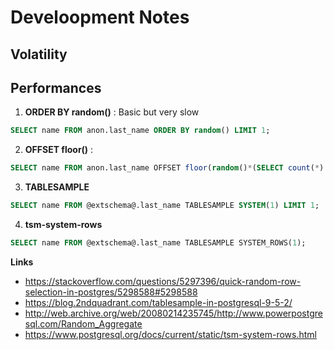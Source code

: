 Develoopment Notes
===============================================================================

Volatility
-------------------------------------------------------------------------------

Performances 
-------------------------------------------------------------------------------


1.  **ORDER BY random()** : Basic but very slow

```SQL
SELECT name FROM anon.last_name ORDER BY random() LIMIT 1;
```

2. **OFFSET floor()** :  

```SQL
SELECT name FROM anon.last_name OFFSET floor(random()*(SELECT count(*) FROM anon.last_name)) LIMIT 1;                                       
```

3. **TABLESAMPLE**
    
```SQL
SELECT name FROM @extschema@.last_name TABLESAMPLE SYSTEM(1) LIMIT 1; 
```


4. **tsm-system-rows** 

```SQL
SELECT name FROM @extschema@.last_name TABLESAMPLE SYSTEM_ROWS(1);
```


__Links__

* <https://stackoverflow.com/questions/5297396/quick-random-row-selection-in-postgres/5298588#5298588>
* <https://blog.2ndquadrant.com/tablesample-in-postgresql-9-5-2/>
* <http://web.archive.org/web/20080214235745/http://www.powerpostgresql.com/Random_Aggregate>
* <https://www.postgresql.org/docs/current/static/tsm-system-rows.html>
